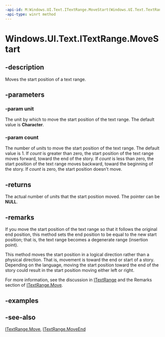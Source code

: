 ```yaml
---
-api-id: M:Windows.UI.Text.ITextRange.MoveStart(Windows.UI.Text.TextRangeUnit,System.Int32)
-api-type: winrt method
---
```


<!-- Method syntax
public int MoveStart(Windows.UI.Text.TextRangeUnit unit, System.Int32 count)
-->

# Windows.UI.Text.ITextRange.MoveStart

## -description
Moves the start position of a text range.

## -parameters
### -param unit
The unit by which to move the start position of the text range. The default value is **Character**.

### -param count
The number of *unit*s to move the start position of the text range. The default value is 1. If *count* is greater than zero, the start position of the text range moves forward, toward the end of the story. If *count* is less than zero, the start position of the text range moves backward, toward the beginning of the story. If *count* is zero, the start position doesn't move.

## -returns
The actual number of *unit*s that the start position moved. The pointer can be **NULL**.

## -remarks
If you move the start position of the text range so that it follows the original end position, this method sets the end position to be equal to the new start position; that is, the text range becomes a degenerate range (insertion point).

This method moves the start position in a logical direction rather than a physical direction. That is, movement is toward the end or start of a story. Depending on the language, moving the start position toward the end of the story could result in the start position moving either left or right.

For more information, see the discussion in [ITextRange](itextrange.md) and the Remarks section of [ITextRange.Move](itextrange_move_1126378751.md).

## -examples

## -see-also
[ITextRange.Move](itextrange_move_1126378751.md), [ITextRange.MoveEnd](itextrange_moveend_1212634036.md)